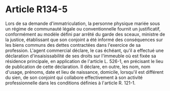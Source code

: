 # Article R134-5

Lors de sa demande d'immatriculation, la personne physique mariée sous un régime de communauté légale ou conventionnelle fournit un justificatif, conformément au modèle défini par arrêté du garde des sceaux, ministre de la justice, établissant que son conjoint a été informé des conséquences sur les biens communs des dettes contractées dans l'exercice de sa profession.   L'agent commercial déclare, le cas échéant, qu'il a effectué une déclaration d'insaisissabilité de ses droits sur l'immeuble où est fixée sa résidence principale, en application de l'article L. 526-1, en précisant le lieu de publication de cette déclaration.   Il déclare, en outre, les nom, nom d'usage, prénoms, date et lieu de naissance, domicile, lorsqu'il est différent du sien, de son conjoint qui collabore effectivement à son activité professionnelle dans les conditions définies à l'article R. 121-1.